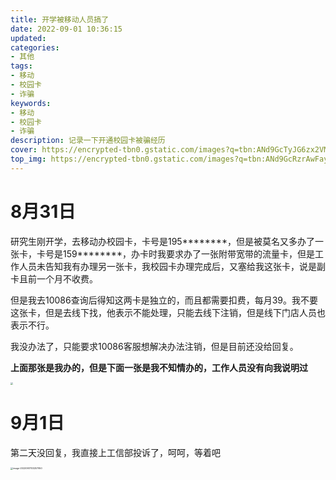 ```yaml
---
title: 开学被移动人员搞了
date: 2022-09-01 10:36:15
updated: 
categories: 
- 其他
tags: 
- 移动
- 校园卡
- 诈骗
keywords:
- 移动
- 校园卡
- 诈骗
description: 记录一下开通校园卡被骗经历
cover: https://encrypted-tbn0.gstatic.com/images?q=tbn:ANd9GcTyJG6zx2VMDKzMLEhSjJ4XGVc6C6oMFItnws3tOIswrEaF6GeBwqxeHag4U5EU7xGamOU&usqp=CAU
top_img: https://encrypted-tbn0.gstatic.com/images?q=tbn:ANd9GcRzrAwFayy0CuGSmAaDXLeRkDNgJlgb-Fosvat-PcNMfn-MIBkxAFZ70aZq_4rE_bqvVWE&usqp=CAU
---
```




# 8月31日

研究生刚开学，去移动办校园卡，卡号是195\*\*\*\*\*\*\*\*，但是被莫名又多办了一张卡，卡号是159\*\*\*\*\*\*\*\*，办卡时我要求办了一张附带宽带的流量卡，但是工作人员未告知我有办理另一张卡，我校园卡办理完成后，又塞给我这张卡，说是副卡且前一个月不收费。

但是我去10086查询后得知这两卡是独立的，而且都需要扣费，每月39。我不要这张卡，但是去线下找，他表示不能处理，只能去线下注销，但是线下门店人员也表示不行。

我没办法了，只能要求10086客服想解决办法注销，但是目前还没给回复。

**上面那张是我办的，但是下面一张是我不知情办的，工作人员没有向我说明过**

<img src="https://cdn.jsdelivr.net/gh/01Petard/imageURL@main/img/asndjandoasdiojdioaj.png" style="zoom: 25%;" />

# 9月1日

第二天没回复，我直接上工信部投诉了，呵呵，等着吧

<img src="https://cdn.jsdelivr.net/gh/01Petard/imageURL@main/img/image-20220901103257950.png" alt="image-20220901103257950" style="zoom: 25%;" />